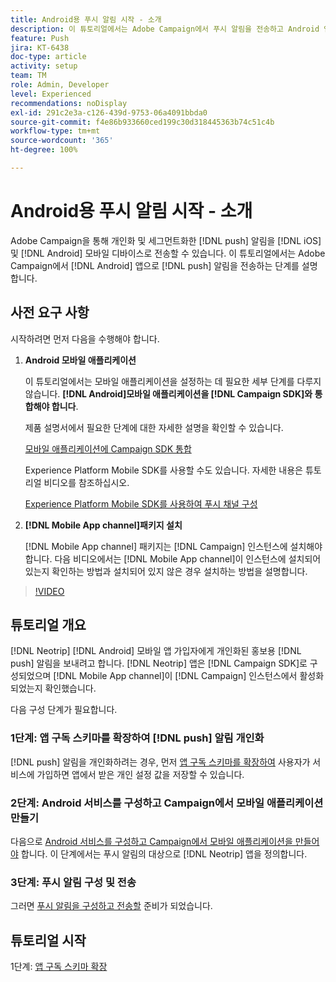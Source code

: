 ```yaml
---
title: Android용 푸시 알림 시작 - 소개
description: 이 튜토리얼에서는 Adobe Campaign에서 푸시 알림을 전송하고 Android 앱에서 이러한 알림을 받는 단계를 설명합니다.
feature: Push
jira: KT-6438
doc-type: article
activity: setup
team: TM
role: Admin, Developer
level: Experienced
recommendations: noDisplay
exl-id: 291c2e3a-c126-439d-9753-06a4091bbda0
source-git-commit: f4e86b933660ced199c30d318445363b74c51c4b
workflow-type: tm+mt
source-wordcount: '365'
ht-degree: 100%

---
```


# Android용 푸시 알림 시작 - 소개

Adobe Campaign을 통해 개인화 및 세그먼트화한 [!DNL push] 알림을 [!DNL iOS] 및 [!DNL Android] 모바일 디바이스로 전송할 수 있습니다. 이 튜토리얼에서는 Adobe Campaign에서 [!DNL Android] 앱으로 [!DNL push] 알림을 전송하는 단계를 설명합니다.

## 사전 요구 사항

시작하려면 먼저 다음을 수행해야 합니다.

1) **Android 모바일 애플리케이션**

   이 튜토리얼에서는 모바일 애플리케이션을 설정하는 데 필요한 세부 단계를 다루지 않습니다. **[!DNL Android]모바일 애플리케이션을 [!DNL Campaign SDK]와 통합해야 합니다**.

   제품 설명서에서 필요한 단계에 대한 자세한 설명을 확인할 수 있습니다.

   [모바일 애플리케이션에 Campaign SDK 통합](https://experienceleague.adobe.com/docs/campaign-classic/using/sending-messages/sending-push-notifications/integrating-campaign-sdk-into-the-mobile-application.html?lang=ko)

   Experience Platform Mobile SDK를 사용할 수도 있습니다. 자세한 내용은 튜토리얼 비디오를 참조하십시오.

   [Experience Platform Mobile SDK를 사용하여 푸시 채널 구성](https://experienceleague.adobe.com/docs/campaign-classic-learn/tutorials/sending-messages/push-channel/configure-push-using-aep-mobile-sdk.html?lang=ko)

2) **[!DNL Mobile App channel]패키지 설치**

   [!DNL Mobile App channel] 패키지는 [!DNL Campaign] 인스턴스에 설치해야 합니다. 다음 비디오에서는 [!DNL Mobile App channel]이 인스턴스에 설치되어 있는지 확인하는 방법과 설치되어 있지 않은 경우 설치하는 방법을 설명합니다.

>[!VIDEO](https://video.tv.adobe.com/v/326544?quality=12&learn=on)

## 튜토리얼 개요

[!DNL Neotrip] [!DNL Android] 모바일 앱 가입자에게 개인화된 홍보용 [!DNL push] 알림을 보내려고 합니다. [!DNL Neotrip] 앱은 [!DNL Campaign SDK]로 구성되었으며 [!DNL Mobile App channel]이 [!DNL Campaign] 인스턴스에서 활성화되었는지 확인했습니다.

다음 구성 단계가 필요합니다.

### 1단계: 앱 구독 스키마를 확장하여 [!DNL push] 알림 개인화

[!DNL push] 알림을 개인화하려는 경우, 먼저 [앱 구독 스키마를 확장하여](/help/tutorial-getting-started-with-push-notifications-for-android/extending-the-app-subscription-schema.md) 사용자가 서비스에 가입하면 앱에서 받은 개인 설정 값을 저장할 수 있습니다.

### 2단계: Android 서비스를 구성하고 Campaign에서 모바일 애플리케이션 만들기

다음으로 [Android 서비스를 구성하고 Campaign에서 모바일 애플리케이션을 만들어야](/help/tutorial-getting-started-with-push-notifications-for-android/configuring-an-android-service-in-campaign.md) 합니다. 이 단계에서는 푸시 알림의 대상으로 [!DNL Neotrip] 앱을 정의합니다.

### 3단계: 푸시 알림 구성 및 전송

그러면 [푸시 알림을 구성하고 전송할](/help/tutorial-getting-started-with-push-notifications-for-android/configuring-and-sending-push-notifications.md) 준비가 되었습니다.

## 튜토리얼 시작

1단계: [앱 구독 스키마 확장](/help/tutorial-getting-started-with-push-notifications-for-android/extending-the-app-subscription-schema.md)
